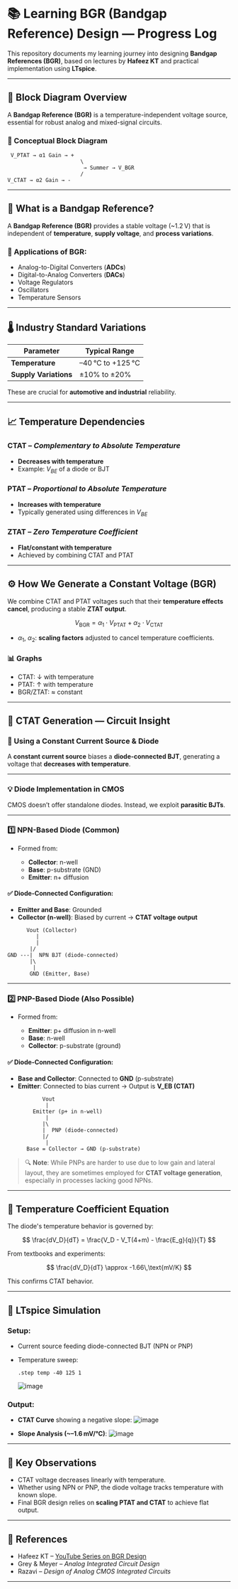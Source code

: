 # 📚 Learning BGR (Bandgap Reference) Design — Progress Log

This repository documents my learning journey into designing **Bandgap References (BGR)**, based on lectures by **Hafeez KT** and practical implementation using **LTspice**.

---

## 🔧 Block Diagram Overview

A **Bandgap Reference (BGR)** is a temperature-independent voltage source, essential for robust analog and mixed-signal circuits.

### 🧠 Conceptual Block Diagram

```
 V_PTAT → α1 Gain → +
                       \
                        → Summer → V_BGR
                       /
V_CTAT → α2 Gain → -
```

---

## 📝 What is a Bandgap Reference?

A **Bandgap Reference (BGR)** provides a stable voltage (\~1.2 V) that is independent of **temperature**, **supply voltage**, and **process variations**.

### 📌 Applications of BGR:

* Analog-to-Digital Converters (**ADCs**)
* Digital-to-Analog Converters (**DACs**)
* Voltage Regulators
* Oscillators
* Temperature Sensors

---

## 🌡️ Industry Standard Variations

| Parameter             | Typical Range     |
| --------------------- | ----------------- |
| **Temperature**       | –40 °C to +125 °C |
| **Supply Variations** | ±10% to ±20%      |

These are crucial for **automotive and industrial** reliability.

---

## 📈 Temperature Dependencies

### CTAT – *Complementary to Absolute Temperature*

* **Decreases with temperature**
* Example: $V_{BE}$ of a diode or BJT

### PTAT – *Proportional to Absolute Temperature*

* **Increases with temperature**
* Typically generated using differences in $V_{BE}$

### ZTAT – *Zero Temperature Coefficient*

* **Flat/constant with temperature**
* Achieved by combining CTAT and PTAT

---

## ⚙️ How We Generate a Constant Voltage (BGR)

We combine CTAT and PTAT voltages such that their **temperature effects cancel**, producing a stable **ZTAT output**.

$$
V_{\text{BGR}} = \alpha_1 \cdot V_{\text{PTAT}} + \alpha_2 \cdot V_{\text{CTAT}}
$$

* $\alpha_1$, $\alpha_2$: **scaling factors** adjusted to cancel temperature coefficients.

### 📊 Graphs

* CTAT: ↓ with temperature
* PTAT: ↑ with temperature
* BGR/ZTAT: ≈ constant

---

## 🧪 CTAT Generation — Circuit Insight

### 🔋 Using a Constant Current Source & Diode

A **constant current source** biases a **diode-connected BJT**, generating a voltage that **decreases with temperature**.

---

### 💡 Diode Implementation in CMOS

CMOS doesn’t offer standalone diodes. Instead, we exploit **parasitic BJTs**.

---

### 1️⃣ NPN-Based Diode (Common)

* Formed from:

  * **Collector**: n-well
  * **Base**: p-substrate (GND)
  * **Emitter**: n+ diffusion

#### ✅ Diode-Connected Configuration:

* **Emitter and Base**: Grounded
* **Collector (n-well)**: Biased by current → **CTAT voltage output**

```plaintext
      Vout (Collector)
         |
         |
       |/
GND ---|  NPN BJT (diode-connected)
       |\
        |
       GND (Emitter, Base)
```

---

### 2️⃣ PNP-Based Diode (Also Possible)

* Formed from:

  * **Emitter**: p+ diffusion in n-well
  * **Base**: n-well
  * **Collector**: p-substrate (ground)

#### ✅ Diode-Connected Configuration:

* **Base and Collector**: Connected to **GND** (p-substrate)
* **Emitter**: Connected to bias current → Output is **V\_EB (CTAT)**

```plaintext
           Vout
            |
        Emitter (p+ in n-well)
            |
           |\
           |  PNP (diode-connected)
           |/
            |
      Base = Collector → GND (p-substrate)
```

> 🔍 **Note**: While PNPs are harder to use due to low gain and lateral layout, they are sometimes employed for **CTAT voltage generation**, especially in processes lacking good NPNs.

---

## 📐 Temperature Coefficient Equation

The diode's temperature behavior is governed by:

$$
\frac{dV_D}{dT} = \frac{V_D - V_T(4+m) - \frac{E_g}{q}}{T}
$$

From textbooks and experiments:

$$
\frac{dV_D}{dT} \approx -1.66\,\text{mV/K}
$$

This confirms CTAT behavior.

---

## 🧰 LTspice Simulation

### Setup:

* Current source feeding diode-connected BJT (NPN or PNP)
* Temperature sweep:

  ```
  .step temp -40 125 1
  ```
  ![image](https://github.com/user-attachments/assets/d2c5cc05-72a7-4deb-867a-f67698a9318b)


### Output:

* **CTAT Curve** showing a negative slope:
  ![image](https://github.com/user-attachments/assets/868c825b-2ef5-4f3a-9563-94ef586bc0ba)

* **Slope Analysis (\~–1.6 mV/°C)**:
  ![image](https://github.com/user-attachments/assets/777c2d4a-674e-41ed-910f-7bd07dc7d034)

---

## 🧠 Key Observations

* CTAT voltage decreases linearly with temperature.
* Whether using NPN or PNP, the diode voltage tracks temperature with known slope.
* Final BGR design relies on **scaling PTAT and CTAT** to achieve flat output.

---

## 📎 References

* Hafeez KT – [YouTube Series on BGR Design](https://youtube.com/playlist?list=...)
* Grey & Meyer – *Analog Integrated Circuit Design*
* Razavi – *Design of Analog CMOS Integrated Circuits*

---
